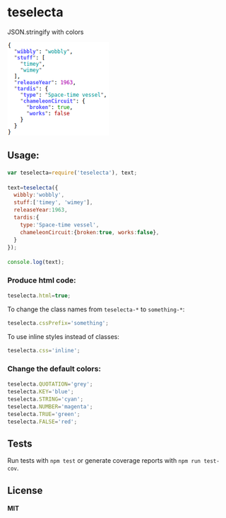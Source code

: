 # teselecta
JSON.stringify with colors

![Screenshot](https://raw.githubusercontent.com/anatolsommer/teselecta/master/screenshot.png)

## Usage:
```js
var teselecta=require('teselecta'), text;

text=teselecta({
  wibbly:'wobbly',
  stuff:['timey', 'wimey'],
  releaseYear:1963,
  tardis:{
    type:'Space-time vessel',
    chameleonCircuit:{broken:true, works:false},
  }
});

console.log(text);
```


### Produce html code:
```js
teselecta.html=true;
```

To change the class names from `teselecta-*` to `something-*`:
```js
teselecta.cssPrefix='something';
```

To use inline styles instead of classes:
```js
teselecta.css='inline';
```


### Change the default colors:
```js
teselecta.QUOTATION='grey';
teselecta.KEY='blue';
teselecta.STRING='cyan';
teselecta.NUMBER='magenta';
teselecta.TRUE='green';
teselecta.FALSE='red';
```


## Tests
Run tests with `npm test` or generate coverage reports with `npm run test-cov`.


## License
#### MIT

